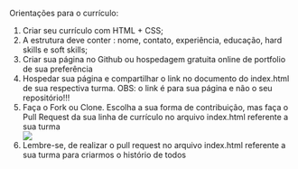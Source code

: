 Orientações para o currículo:
    <ol>
        <li>Criar seu currículo com HTML + CSS;</li>
        <li>A estrutura deve conter : nome, contato, experiência, educação, hard skills e soft skills;</li>
        <li>Criar sua página no Github ou hospedagem gratuita online de portfolio de sua preferência</li>
        <li>Hospedar sua página e compartilhar o link no documento do index.html de sua respectiva turma. OBS: o link é para sua página e não o seu repositório!!!</li>
        <li>Faça o Fork ou Clone. Escolha a sua forma de contribuição, mas faça o Pull Request da sua linha de currículo no arquivo index.html referente a sua turma</li>
        <img src="image.png">
        <li>Lembre-se, de realizar o pull request no arquivo index.html referente a sua turma para criarmos o histório de todos</li>
    </ol>